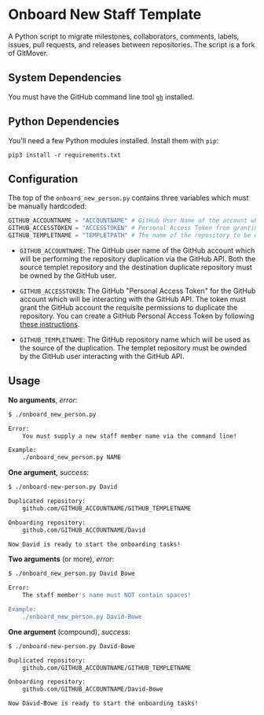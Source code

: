 # Onboard New Staff Template
A Python script to migrate milestones, collaborators, comments, labels, issues, pull requests, and releases between repositories.
The script is a fork of GitMover.


## System Dependencies
You must have the GitHub command line tool [`gh`][0] installed.


## Python Dependencies
You'll need a few Python modules installed. Install them with `pip`:

```
pip3 install -r requirements.txt
```


## Configuration
The top of the `onboard_new_person.py` contains three variables which must be manually hardcoded:

```python
GITHUB_ACCOUNTNAME = "ACCOUNTNAME" # GitHub User Name of the account which will be performing the duplication.
GITHUB_ACCESSTOKEN = "ACCESSTOKEN" # Personal Access Token from granting the user the required permissions.
GITHUB_TEMPLETNAME = "TEMPLETPATH" # The name of the repository to be duplicated, from user's repositories.
```

  - `GITHUB_ACCOUNTNAME`: The GitHub user name of the GitHub account which will be performing the repository duplication via the GitHub API. Both the source templet repository and the destination duplicate repository must be owned by the GitHub user.

  - `GITHUB_ACCESSTOKEN`: The GitHub "Personal Access Token" for the GitHub account which will be interacting with the GitHub API. The token must grant the GitHub account the requisite permissions to duplicate the repository. You can create a GitHub Personal Access Token by following [these instructions][1].

  - `GITHUB_TEMPLETNAME`: The GitHub repository name which will be used as the source of the duplication. The templet repository must be ownded by the GitHub user interacting with the GitHub API.


## Usage


**No arguments**, *error*:
```bash
$ ./onboard_new_person.py

Error:
	You must supply a new staff member name via the command line!

Example:
	./onboard_new_person.py NAME

```

**One argument**, *success*:
```bash
$ ./onboard-new-person.py David

Duplicated repository:
	github.com/GITHUB_ACCOUNTNAME/GITHUB_TEMPLETNAME

Onboarding repository:
	github.com/GITHUB_ACCOUNTNAME/David

Now David is ready to start the onboarding tasks!

```


**Two arguments** (or more), *error*:
```bash
$ ./onboard_new_person.py David Bowe

Error:
	The staff member's name must NOT contain spaces!

Example:
	./onboard_new_person.py David-Bowe

```

**One argument** (compound), *success*:
```bash
$ ./onboard-new-person.py David-Bowe

Duplicated repository:
	github.com/GITHUB_ACCOUNTNAME/GITHUB_TEMPLETNAME

Onboarding repository:
	github.com/GITHUB_ACCOUNTNAME/David-Bowe

Now David-Bowe is ready to start the onboarding tasks!

```




[0]: https://github.com/cli/cli#installation
[1]: https://docs.github.com/en/authentication/keeping-your-account-and-data-secure/creating-a-personal-access-token